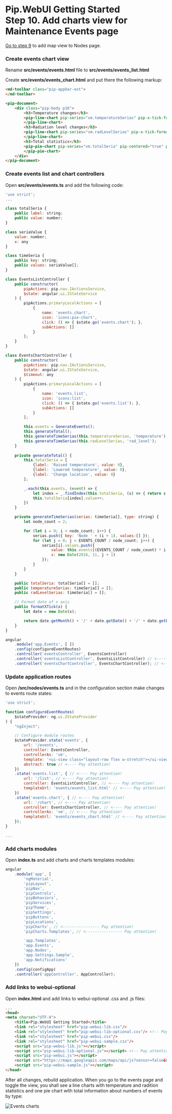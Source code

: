 # Pip.WebUI Getting Started <br/> Step 10. Add charts view for Maintenance Events page

[Go to step 9](https://github.com/pip-webui/pip-webui-sample/blob/master/step8/) to add map view to Nodes page.

### Create events chart view

Rename **src/events/events.html** file to **src/events/events_list.html**

Create **src/events/events_chart.html** and put there the following markup:

```html
<md-toolbar class="pip-appbar-ext">
</md-toolbar>

<pip-document>
    <div class="pip-body p16">
        <h3>Temperature changes</h3>
        <pip-line-chart pip-series="vm.temperatureSerias" pip-x-tick-format="vm.formatXTick">
        </pip-line-chart>
        <h3>Radiation level changes</h3>
        <pip-line-chart pip-series="vm.radLevelSerias" pip-x-tick-format="vm.formatXTick">
        </pip-line-chart>
        <h3>Total statistics</h3>
        <pip-pie-chart pip-series="vm.totalSeria" pip-centered="true" pip-donut="true" pip-show-total="true">
        </pip-pie-chart>
    </div>
</pip-document>
```
### Create events list and chart controllers

Open **src/events/events.ts** and add the following code:

```javascript
'use strict';
...

class totalSeria {
    public label: string;
    public value: number;
}

class seriaValue {
    value: number;
    x: any
}

class timeSeria {
    public key: string;
    public values: seriaValue[];
}

class EventsListController {
    public constructor(
        pipActions: pip.nav.IActionsService,
        $state: angular.ui.IStateService
    ) {
        pipActions.primaryLocalActions = [
            {
                name: 'events.chart',
                icon: 'icons:pie-chart',
                click: () => { $state.go('events.chart'); },
                subActions: []
            }
        ];
    }
}

class EventsChartController {
    public constructor(
        pipActions: pip.nav.IActionsService,
        $state: angular.ui.IStateService,
        $timeout: any
    ) {
        pipActions.primaryLocalActions = [
            {
                name: 'events.list',
                icon: 'icons:list',
                click: () => { $state.go('events.list'); },
                subActions: []
            }
        ];

        this.events = GenerateEvents();
        this.generateTotal();
        this.generateTimeSerias(this.temperatureSerias, 'temperature');
        this.generateTimeSerias(this.radLevelSerias, 'rad_level');
    }
    
    private generateTotal() {
        this.totalSeria = [
            {label: 'Raised temperature', value: 0},
            {label: 'Lowered temperature', value: 0},
            {label: 'Change location', value: 0}
        ];

        _.each(this.events, (event) => {
            let index = _.findIndex(this.totalSeria, (s) => { return s.label == event.description; });
            this.totalSeria[index].value++;
        })
    }

    private generateTimeSerias(serias: timeSeria[], type: string) {
        let node_count = 2;

        for (let i = 0; i < node_count; i++) {
            serias.push({ key: 'Node ' + (i + 1), values:[] });
            for (let j = 0; j < EVENTS_COUNT / node_count; j++) {
                serias[i].values.push({
                    value: this.events[(EVENTS_COUNT / node_count) * i + j][type], 
                    x: new Date(2016, 11, j + 1)
                });
            }
        }
    }

    public totalSeria: totalSeria[] = [];
    public temperatureSerias: timeSeria[] = [];
    public radLevelSerias: timeSeria[] = [];

    // Format date of x axis
    public formatXTick(x) {
        let date = new Date(x);

        return date.getMonth() + '/' + date.getDate() + '/' + date.getFullYear();
    }
}

angular
    .module('app.Events', [ ])
    .config(configureEventRoutes)
    .controller('eventsController', EventsController)
    .controller('eventsListController', EventsListController) // <------------- Pay attention!
    .controller('eventsChartController', EventsChartController); // <------------- Pay attention!

```

### Update application routes

Open **/src/nodes/events.ts** and in the configuration section make changes to events route states:

```javascript
'use strict';

function configureEventRoutes(
    $stateProvider: ng.ui.IStateProvider
) {
    "ngInject";

    // Configure module routes
    $stateProvider.state('events', {
        url: '/events',
        controller: EventsController,
        controllerAs: 'vm',
        template: '<ui-view class="layout-row flex w-stretch"></ui-view>', // <---- Pay attention!
        abstract: true // <---- Pay attention!
    })
    .state('events.list', { // <---- Pay attention!
        url: '/list', // <---- Pay attention!
        controller: EventsListController, // <---- Pay attention!
        templateUrl: 'events/events_list.html' // <---- Pay attention!
    })
    .state('events.chart', { // <---- Pay attention!
        url: '/chart', // <---- Pay attention!
        controller: EventsChartController, // <---- Pay attention!
        controllerAs: 'vm', // <---- Pay attention!
        templateUrl: 'events/events_chart.html' // <---- Pay attention!
    });
}

...

```

### Add charts modules

Open **index.ts** and add charts and charts templates modules:

```javascript
angular
    .module('app', [
        'ngMaterial',
        'pipLayout', 
        'pipNav', 
        'pipControls',
        'pipBehaviors',
        'pipServices', 
        'pipTheme',
        'pipSettings',
        'pipButtons',
        'pipLocations',
        'pipCharts', // <---------------- Pay attention!
        'pipCharts.Templates', // <---------------- Pay attention!

        'app.Templates',
        'app.Events',
        'app.Nodes',
        'app.Settings.Sample',
        'app.Notifications'
    ])
    .config(configApp)
    .controller('appController', AppController);
```

### Add links to webui-optional

Open **index.html** and add links to webui-optional .css and .js files:

```html
...
<head>
<meta charset="UTF-8">
    <title>Pip.WebUI Getting Started</title>
    <link rel="stylesheet" href="pip-webui-lib.css"/>
    <link rel="stylesheet" href="pip-webui-lib-optional.css"/> <!-- Pay attention!  -->
    <link rel="stylesheet" href="pip-webui.css"/>
    <link rel="stylesheet" href="pip-webui-sample.css"/>
    <script src="pip-webui-lib.js"></script>
    <script src="pip-webui-lib-optional.js"></script> <!-- Pay attention!  -->
    <script src="pip-webui.js"></script>
    <script src="https://maps.googleapis.com/maps/api/js?sensor=false&key=AIzaSyBg6cm-FDBFPWzRcn39AuSHGQSrdtVIjEo"></script>
    <script src="pip-webui-sample.js"></script>
</head>
```

After all changes, rebuild application. When you go to the events page and toggle the view, you shall see a line charts with temperature and radition statistics and one pie chart with total information about numbers of events by type:

![Events charts](artifacts/charts.png)

